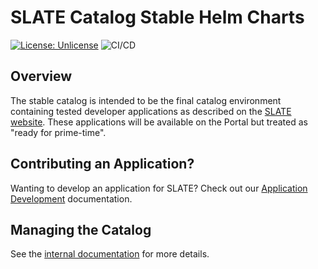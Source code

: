 # SLATE Catalog Stable Helm Charts

[![License: Unlicense](https://img.shields.io/badge/license-Unlicense-blue.svg)](http://unlicense.org/)
![CI/CD](https://github.com/slateci/slate-catalog-stable/actions/workflows/release.yaml/badge.svg?branch=master&event=push)

## Overview

The stable catalog is intended to be the final catalog environment containing tested developer applications as described on the [SLATE website](https://slateci.io/docs/apps/catalog.html). These applications will be available on the Portal but treated as "ready for prime-time".

## Contributing an Application?

Wanting to develop an application for SLATE? Check out our [Application Development](https://slateci.io/docs/apps) documentation.

## Managing the Catalog

See the [internal documentation](https://docs.google.com/document/d/1GsDdktDw9NikCMuJYInKVzhoKIxuAz_N9NUfMIALpj0/edit#heading=h.6y6nuqavrw0) for more details.
